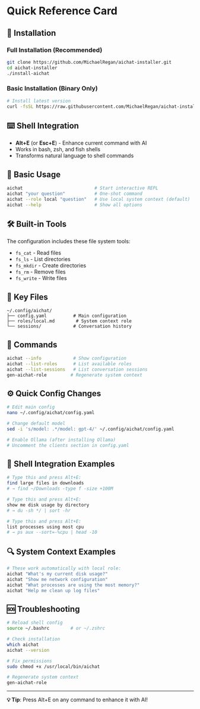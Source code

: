 # Quick Reference Card

## 🚀 Installation

### Full Installation (Recommended)
```bash
git clone https://github.com/MichaelRegan/aichat-installer.git
cd aichat-installer
./install-aichat
```

### Basic Installation (Binary Only)
```bash
# Install latest version
curl -fsSL https://raw.githubusercontent.com/MichaelRegan/aichat-installer/main/install-aichat | bash
```

## ⌨️ Shell Integration
- **Alt+E** (or **Esc+E**) - Enhance current command with AI
- Works in bash, zsh, and fish shells
- Transforms natural language to shell commands

## 💬 Basic Usage
```bash
aichat                           # Start interactive REPL
aichat "your question"           # One-shot command
aichat --role local "question"   # Use local system context (default)
aichat --help                    # Show all options
```

## 🛠️ Built-in Tools
The configuration includes these file system tools:
- `fs_cat` - Read files
- `fs_ls` - List directories  
- `fs_mkdir` - Create directories
- `fs_rm` - Remove files
- `fs_write` - Write files

## 📁 Key Files
```
~/.config/aichat/
├── config.yaml          # Main configuration
├── roles/local.md        # System context role
└── sessions/            # Conversation history
```

## 🔧 Commands
```bash
aichat --info            # Show configuration
aichat --list-roles      # List available roles
aichat --list-sessions   # List conversation sessions
gen-aichat-role         # Regenerate system context
```

## ⚙️ Quick Config Changes
```bash
# Edit main config
nano ~/.config/aichat/config.yaml

# Change default model
sed -i 's/model: .*/model: gpt-4/' ~/.config/aichat/config.yaml

# Enable Ollama (after installing Ollama)
# Uncomment the clients section in config.yaml
```

## 🐚 Shell Integration Examples
```bash
# Type this and press Alt+E:
find large files in downloads
# → find ~/Downloads -type f -size +100M

# Type this and press Alt+E:  
show me disk usage by directory
# → du -sh */ | sort -hr

# Type this and press Alt+E:
list processes using most cpu
# → ps aux --sort=-%cpu | head -10
```

## 🔍 System Context Examples
```bash
# These work automatically with local role:
aichat "What's my current disk usage?"
aichat "Show me network configuration"  
aichat "What processes are using the most memory?"
aichat "Help me clean up log files"
```

## 🆘 Troubleshooting
```bash
# Reload shell config
source ~/.bashrc        # or ~/.zshrc

# Check installation
which aichat
aichat --version

# Fix permissions
sudo chmod +x /usr/local/bin/aichat

# Regenerate system context
gen-aichat-role
```

---
**💡 Tip**: Press Alt+E on any command to enhance it with AI!